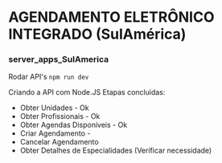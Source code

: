 # AGENDAMENTO ELETRÔNICO INTEGRADO (SulAmérica)
### server_apps_SulAmerica


Rodar API's ```npm run dev```


Criando a API com Node.JS
Etapas concluidas:

- Obter Unidades - Ok
- Obter Profissionais - Ok
- Obter Agendas Disponíveis - Ok
- Criar Agendamento -
- Cancelar Agendamento
- Obter Detalhes de Especialidades (Verificar necessidade)